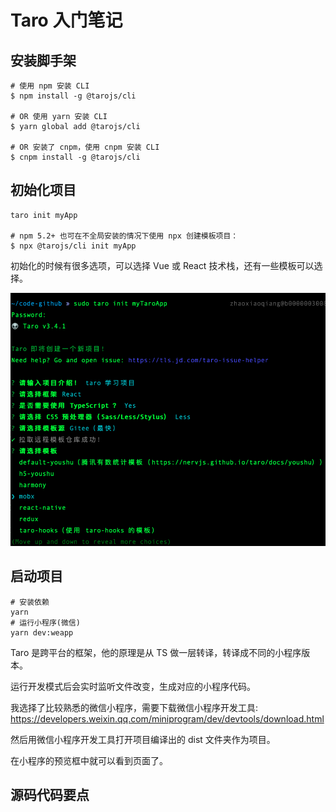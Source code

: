 # Taro 入门笔记

## 安装脚手架

```shell
# 使用 npm 安装 CLI
$ npm install -g @tarojs/cli

# OR 使用 yarn 安装 CLI
$ yarn global add @tarojs/cli

# OR 安装了 cnpm，使用 cnpm 安装 CLI
$ cnpm install -g @tarojs/cli
```

## 初始化项目

```shell
taro init myApp

# npm 5.2+ 也可在不全局安装的情况下使用 npx 创建模板项目：
$ npx @tarojs/cli init myApp
```

初始化的时候有很多选项，可以选择 Vue 或 React 技术栈，还有一些模板可以选择。

![img](./imgs/01.png)

## 启动项目

```shell
# 安装依赖
yarn
# 运行小程序(微信)
yarn dev:weapp
```

Taro 是跨平台的框架，他的原理是从 TS 做一层转译，转译成不同的小程序版本。

运行开发模式后会实时监听文件改变，生成对应的小程序代码。

我选择了比较熟悉的微信小程序，需要下载微信小程序开发工具: https://developers.weixin.qq.com/miniprogram/dev/devtools/download.html

然后用微信小程序开发工具打开项目编译出的 dist 文件夹作为项目。

在小程序的预览框中就可以看到页面了。

## 源码代码要点

